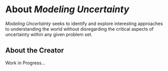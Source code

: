 
# About _Modeling Uncertainty_
_Modeling Uncertainty_ seeks to identify and explore interesting approaches to understanding the world without disregarding the critical aspects of uncertainty within any given problem set.

## About the Creator
Work in Progress...
